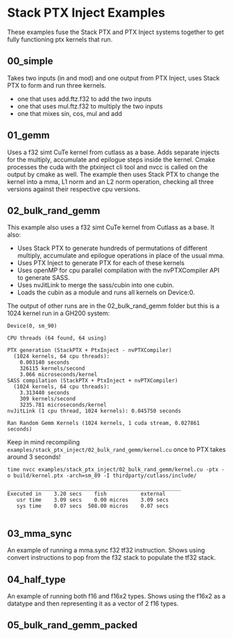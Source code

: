 # Stack PTX Inject Examples
These examples fuse the Stack PTX and PTX Inject systems together to get fully functioning ptx kernels that run.

## 00_simple
Takes two inputs (in and mod) and one output from PTX Inject, uses Stack PTX to form and run three kernels.
* one that uses add.ftz.f32 to add the two inputs
* one that uses mul.ftz.f32 to multiply the two inputs
* one that mixes sin, cos, mul and add

## 01_gemm
Uses a f32 simt CuTe kernel from cutlass as a base. Adds separate injects for the multiply, accumulate and epilogue steps inside the kernel. Cmake processes the cuda with the ptxinject cli tool and nvcc is called on the output by cmake as well. The example then uses Stack PTX to change the kernel into a mma, L1 norm and an L2 norm operation, checking all three versions against their respective cpu versions.

## 02_bulk_rand_gemm
This example also uses a f32 simt CuTe kernel from Cutlass as a base. It also:
* Uses Stack PTX to generate hundreds of permutations of different multiply, accumulate and epilogue
operations in place of the usual mma. 
* Uses PTX Inject to generate PTX for each of these kernels
* Uses openMP for cpu parallel compilation with the nvPTXCompiler API to generate SASS.
* Uses nvJitLink to merge the sass/cubin into one cubin.
* Loads the cubin as a module and runs all kernels on Device:0.

The output of other runs are in the 02_bulk_rand_gemm folder but this is a 1024 kernel run in a GH200 system:

```
Device(0, sm_90)

CPU threads (64 found, 64 using)

PTX generation (StackPTX + PtxInject - nvPTXCompiler)
  (1024 kernels, 64 cpu threads):
	0.003140 seconds
	326115 kernels/second
	3.066 microseconds/kernel
SASS compilation (StackPTX + PtxInject + nvPTXCompiler)
  (1024 kernels, 64 cpu threads):
	3.313440 seconds
	309 kernels/second
	3235.781 microseconds/kernel
nvJitLink (1 cpu thread, 1024 kernels): 0.045750 seconds

Ran Random Gemm Kernels (1024 kernels, 1 cuda stream, 0.027861 seconds)
```

Keep in mind recompiling `examples/stack_ptx_inject/02_bulk_rand_gemm/kernel.cu` once to PTX takes around 3 seconds!
```
time nvcc examples/stack_ptx_inject/02_bulk_rand_gemm/kernel.cu -ptx -o build/kernel.ptx -arch=sm_89 -I thirdparty/cutlass/include/

________________________________________________________
Executed in    3.20 secs    fish           external
   usr time    3.09 secs    0.00 micros    3.09 secs
   sys time    0.07 secs  508.00 micros    0.07 secs


```

## 03_mma_sync
An example of running a mma.sync f32 tf32 instruction. Shows using convert instructions to pop from the f32 stack to populate the tf32 stack.

## 04_half_type
An example of running both f16 and f16x2 types. Shows using the f16x2 as a datatype and then representing it as a vector of 2 f16 types.

## 05_bulk_rand_gemm_packed
